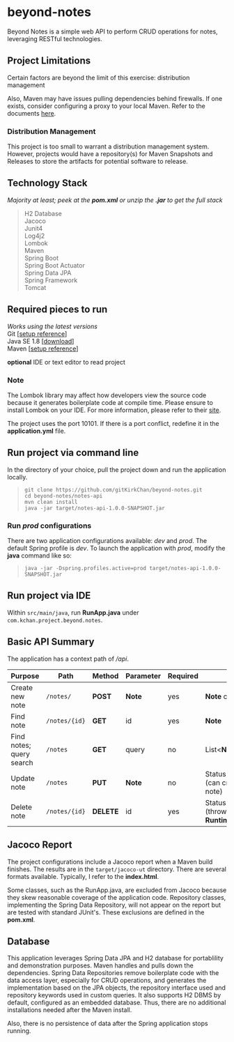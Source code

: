 # beyond-notes
Beyond Notes is a simple web API to perform CRUD operations for notes, leveraging RESTful technologies.  
  
  
## Project Limitations
Certain factors are beyond the limit of this exercise: distribution management  
  
Also, Maven may have issues pulling dependencies behind firewalls. If one exists, consider configuring a proxy to your local Maven. Refer to the documents [here](https://maven.apache.org/guides/mini/guide-proxies.html).  
  
### Distribution Management
This project is too small to warrant a distribution management system. However, projects would have a repository(s) for Maven Snapshots and Releases to store the artifacts for potential software to release.  
  
  
## Technology Stack
*Majority at least; peek at the **pom.xml** or unzip the **.jar** to get the full stack*
> H2 Database  
> Jacoco  
> Junit4  
> Log4j2  
> Lombok  
> Maven  
> Spring Boot  
> Spring Boot Actuator  
> Spring Data JPA  
> Spring Framework  
> Tomcat  
  
  
## Required pieces to run
*Works using the latest versions*  
Git [[setup reference](https://git-scm.com/book/en/v2/Getting-Started-Installing-Git)]  
Java SE 1.8 [[download](http://www.oracle.com/technetwork/java/javase/downloads/index.html)]  
Maven [[setup reference](https://maven.apache.org/install.html)]  
  
**optional** IDE or text editor to read project  
  
### Note
The Lombok library may affect how developers view the source code because it generates boilerplate code at compile time. Please ensure to install Lombok on your IDE. For more information, please refer to their [site](https://projectlombok.org/).  
  
The project uses the port 10101. If there is a port conflict, redefine it in the **application.yml** file.  
  
  
## Run project via command line
In the directory of your choice, pull the project down and run the application locally.
> ```shell
> git clone https://github.com/gitKirkChan/beyond-notes.git
> cd beyond-notes/notes-api
> mvn clean install
> java -jar target/notes-api-1.0.0-SNAPSHOT.jar
> ```
  
### Run *prod* configurations
There are two application configurations available: *dev* and *prod*. The default Spring profile is *dev*. To launch the application with *prod*, modify the **java** command like so:
> ```shell
> java -jar -Dspring.profiles.active=prod target/notes-api-1.0.0-SNAPSHOT.jar
> ```
  
  
## Run project via IDE
Within `src/main/java`, run **RunApp.java** under `com.kchan.project.beyond.notes`.
  

## Basic API Summary
The application has a context path of */api*.
  
  
**Purpose** | **Path** | **Method** | **Parameter** | **Required** | **Return**
--- | --- | --- | --- | --- | --- 
Create new note | `/notes/` | **POST** | **Note** | yes | **Note** created
Find note | `/notes/{id}` | **GET** | id | yes | **Note**
Find notes; query search | `/notes` | **GET** | query | no | List<**Note**>
Update note | `/notes` | **PUT** | **Note** | no | Status of update (can create new note)
Delete note | `/notes/{id}` | **DELETE** | id | yes | Status of delete (throwable **RuntimeException**)
  
  
## Jacoco Report
The project configurations include a Jacoco report when a Maven build finishes. The results are in the `target/jacoco-ut` directory. There are several formats available. Typically, I refer to the **index.html**.  
  
Some classes, such as the RunApp.java, are excluded from Jacoco because they skew reasonable coverage of the application code. Repository classes, implementing the Spring Data Repository, will not appear on the report but are tested with standard JUnit's. These exclusions are defined in the **pom.xml**.
  
  
## Database
This application leverages Spring Data JPA and H2 database for portablility and demonstration purposes. Maven handles and pulls down the dependencies. Spring Data Repositories remove boilerplate code with the data access layer, especially for CRUD operations, and generates the implementation based on the JPA objects, the repository interface used and repository keywords used in custom queries. It also supports H2 DBMS by default, configured as an embedded database. Thus, there are no additional installations needed after the Maven install.  
  
Also, there is no persistence of data after the Spring application stops running. 
